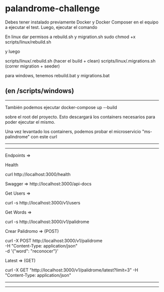 # palandrome-challenge

Debes tener instalado previamente Docker y Docker Composer en 
el equipo a ejecutar el test.
Luego, ejecutar el comando

En linux
dar permisos a rebuild.sh y migration.sh
sudo chmod +x scripts/linux/rebuild.sh

y luego

scripts/linux/.rebuild.sh (hacer el build + clean)
scripts/linux/.migrations.sh (correr migration + seeder)

para windows, tenemos 
rebuild.bat y migrations.bat

(en /scripts/windows)
-------------------------------------
-------------------------------------

También podemos ejecutar 
docker-compose up --build

sobre el root del proyecto. Esto descargará los containers necesarios
para poder ejecutar el mismo.

Una vez levantado los containers, podemos probar el microservicio "ms-palindrome" con este curl

-------------------------------------
-------------------------------------

Endpoints =>

Health

curl http://localhost:3000/health

Swagger => http://localhost:3000/api-docs

Get Users =>

curl -s http://localhost:3000/v1/users

Get Words => 

curl -s http://localhost:3000/v1/palidrome

Crear Palidromo => (POST)

curl -X POST http://localhost:3000/v1/palidrome \
  -H "Content-Type: application/json" \
  -d '{"word": "reconocer"}'

Latest => (GET)

curl -X GET "http://localhost:3000/v1/palidrome/latest?limit=3" -H "Content-Type: application/json"


-------------------------------------
-------------------------------------


